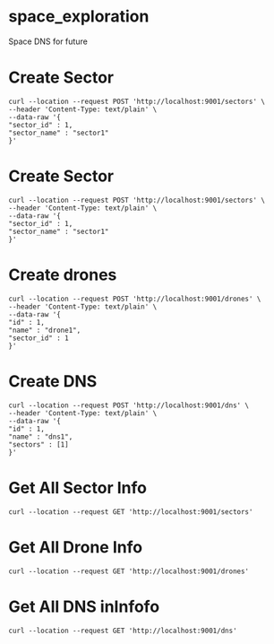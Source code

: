 # space_exploration
Space DNS for future 

# Create Sector
```
curl --location --request POST 'http://localhost:9001/sectors' \
--header 'Content-Type: text/plain' \
--data-raw '{
"sector_id" : 1,
"sector_name" : "sector1"
}'
```

# Create Sector
```
curl --location --request POST 'http://localhost:9001/sectors' \
--header 'Content-Type: text/plain' \
--data-raw '{
"sector_id" : 1,
"sector_name" : "sector1"
}'
```

# Create drones
```
curl --location --request POST 'http://localhost:9001/drones' \
--header 'Content-Type: text/plain' \
--data-raw '{
"id" : 1,
"name" : "drone1",
"sector_id" : 1
}'
```

# Create DNS
```
curl --location --request POST 'http://localhost:9001/dns' \
--header 'Content-Type: text/plain' \
--data-raw '{
"id" : 1,
"name" : "dns1",
"sectors" : [1]
}'
```

# Get All Sector Info
```
curl --location --request GET 'http://localhost:9001/sectors'
```
# Get All Drone Info
```
curl --location --request GET 'http://localhost:9001/drones'
```

# Get All DNS inInfofo
```
curl --location --request GET 'http://localhost:9001/dns'
```
